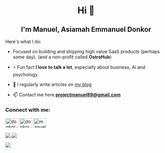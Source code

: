 <h1 align="center">Hi 👋</h1>
<h2 align="center">I'm Manuel, Asiamah Emmanuel Donkor</h2>

  Here's what I do:
  
- Focused on building and shipping high value SaaS products (perhaps some day). (and a non-profit called **OstroHub**)

- ⚡ Fun fact **I love to talk a lot**, especially about business, AI and psychology.

- 📝 I regularly write articles on [my blog](https://www.asiamahemmanuel.com)

- 📫 Contact me here **projectmanuel89@gmail.com**

<h3 align="left">Connect with me:</h3>
<p align="left">
<a href="https://twitter.com/donkorbn" target="blank"><img align="center" src="https://raw.githubusercontent.com/rahuldkjain/github-profile-readme-generator/master/src/images/icons/Social/twitter.svg" alt="donkorbn" height="30" width="40" /></a>
<a href="https://linkedin.com/in/donkormanuel" target="blank"><img align="center" src="https://raw.githubusercontent.com/rahuldkjain/github-profile-readme-generator/master/src/images/icons/Social/linked-in-alt.svg" alt="donkormanuel" height="30" width="40" /></a>
<a href="https://fb.com/manueldigital123" target="blank"><img align="center" src="https://raw.githubusercontent.com/rahuldkjain/github-profile-readme-generator/master/src/images/icons/Social/facebook.svg" alt="manueldigital123" height="30" width="40" /></a>
</p>

<a href="https://github.com/anuraghazra/github-readme-stats">
  <img align="center" src="https://github-readme-streak-stats.herokuapp.com/?user=donkorBN&theme=dark&hide_border=true" />
</a>
<a href="https://github.com/anuraghazra/convoychat">
  <img align="center" src="https://github-readme-stats.vercel.app/api/top-langs/?username=donkorBN&theme=dark&hide_border=true&include_all_commits=true&count_private=true&layout=donut" />
</a>

![](https://komarev.com/ghpvc/?username=donkorBN&base=1500)
